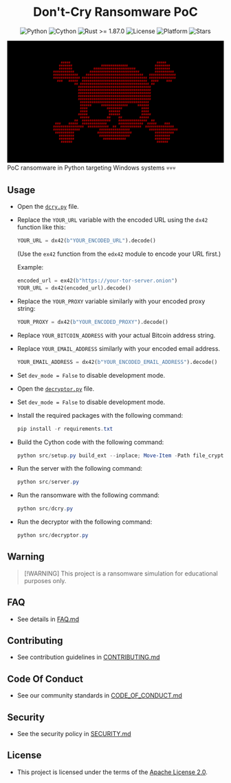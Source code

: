<h1 align="center">Don't-Cry Ransomware PoC</h1>
  
<div align="center">
  <img src="https://img.shields.io/badge/Python-3.12%2B-blue?logo=python&logoColor=white" alt="Python">
  <img src="https://img.shields.io/badge/Requires-Cython-yellow?logo=python&logoColor=white" alt="Cython">
  <img src="https://img.shields.io/badge/Rust-1.87.0%2B-orange?logo=rust&logoColor=white" alt="Rust >= 1.87.0">
  <img src="https://img.shields.io/github/license/memecoder12345678/DCry-Ransomware?style=flat&logo=open-source-initiative&logoColor=white" alt="License">
  <img src="https://img.shields.io/badge/Platform-Windows-blue" alt="Platform">
  <img src="https://img.shields.io/github/stars/memecoder12345678/DCry-Ransomware?style=social" alt="Stars">
</div>

![DCry](imgs/DCry.png)
PoC ransomware in Python targeting Windows systems 💀💀💀

## Usage
* Open the [`dcry.py`](src/dcry.py) file.
* Replace the `YOUR_URL` variable with the encoded URL using the `dx42` function like this:
  ```python
  YOUR_URL = dx42(b"YOUR_ENCODED_URL").decode()
  ```
  (Use the `ex42` function from the `edx42` module to encode your URL first.)
  
  Example:
  ```python
  encoded_url = ex42(b"https://your-tor-server.onion")
  YOUR_URL = dx42(encoded_url).decode()
  ```
* Replace the `YOUR_PROXY` variable similarly with your encoded proxy string:
  ```python
  YOUR_PROXY = dx42(b"YOUR_ENCODED_PROXY").decode()
  ```
* Replace `YOUR_BITCOIN_ADDRESS` with your actual Bitcoin address string.
* Replace `YOUR_EMAIL_ADDRESS` similarly with your encoded email address. 
  ```python 
  YOUR_EMAIL_ADDRESS = dx42(b"YOUR_ENCODED_EMAIL_ADDRESS").decode()   
  ```
* Set `dev_mode = False` to disable development mode.
* Open the [`decryptor.py`](src/decryptor.py) file.
* Set `dev_mode = False` to disable development mode.
* Install the required packages with the following command:
  ```powershell
  pip install -r requirements.txt
  ```
* Build the Cython code with the following command:
  ```powershell
  python src/setup.py build_ext --inplace; Move-Item -Path file_crypto.*.pyd -Destination src -Force
  ```
* Run the server with the following command:
  ```powershell
  python src/server.py
  ```
* Run the ransomware with the following command:
  ```powershell
  python src/dcry.py
  ```
* Run the decryptor with the following command:
  ```powershell
  python src/decryptor.py
  ```

## Warning
> \[!WARNING]
> This project is a ransomware simulation for educational purposes only.

## FAQ 
* See details in [FAQ.md](docs/FAQ.md)

## Contributing  
* See contribution guidelines in [CONTRIBUTING.md](docs/CONTRIBUTING.md)

## Code Of Conduct  
* See our community standards in [CODE_OF_CONDUCT.md](docs/CODE_OF_CONDUCT.md)

## Security
* See the security policy in [SECURITY.md](docs/SECURITY.md)


## License
* This project is licensed under the terms of the [Apache License 2.0](./LICENSE).
